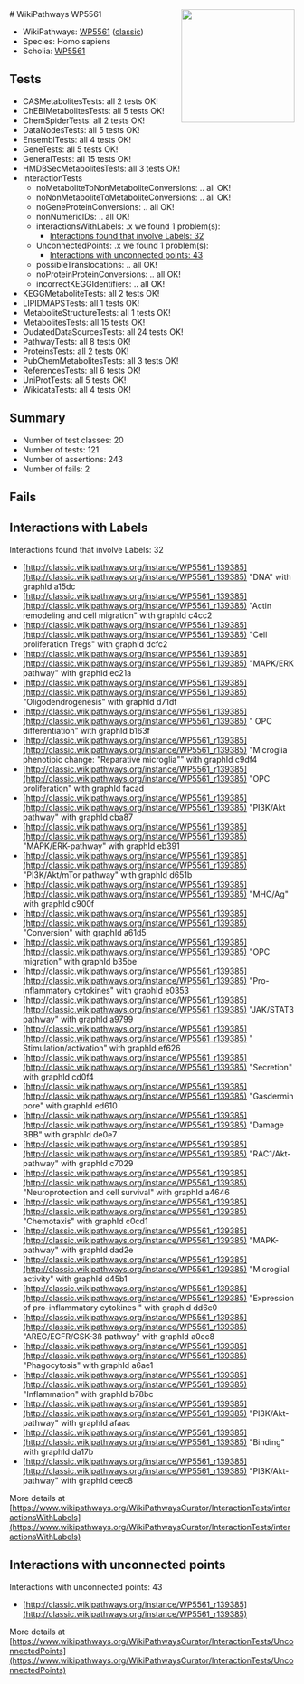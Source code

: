 <img style="float: right; width: 200px" src="https://upload.wikimedia.org/wikipedia/commons/thumb/8/83/Wplogo_with_text_500.png/640px-Wplogo_with_text_500.png" />
# WikiPathways WP5561

* WikiPathways: [WP5561](https://wikipathways.org/pathways/WP5561) ([classic](https://classic.wikipathways.org/instance/WP5561))
* Species: Homo sapiens
* Scholia: [WP5561](https://scholia.toolforge.org/wikipathways/WP5561)
## Tests
* CASMetabolitesTests: all 2 tests OK!
* ChEBIMetabolitesTests: all 5 tests OK!
* ChemSpiderTests: all 2 tests OK!
* DataNodesTests: all 5 tests OK!
* EnsemblTests: all 4 tests OK!
* GeneTests: all 5 tests OK!
* GeneralTests: all 15 tests OK!
* HMDBSecMetabolitesTests: all 3 tests OK!
* InteractionTests
    * noMetaboliteToNonMetaboliteConversions: .. all OK!
    * noNonMetaboliteToMetaboliteConversions: .. all OK!
    * noGeneProteinConversions: .. all OK!
    * nonNumericIDs: .. all OK!
    * interactionsWithLabels: .x we found 1 problem(s):
        * [Interactions found that involve Labels: 32](#fe97a8f8)
    * UnconnectedPoints: .x we found 1 problem(s):
        * [Interactions with unconnected points: 43](#7f1d40d7)
    * possibleTranslocations: .. all OK!
    * noProteinProteinConversions: .. all OK!
    * incorrectKEGGIdentifiers: .. all OK!
* KEGGMetaboliteTests: all 2 tests OK!
* LIPIDMAPSTests: all 1 tests OK!
* MetaboliteStructureTests: all 1 tests OK!
* MetabolitesTests: all 15 tests OK!
* OudatedDataSourcesTests: all 24 tests OK!
* PathwayTests: all 8 tests OK!
* ProteinsTests: all 2 tests OK!
* PubChemMetabolitesTests: all 3 tests OK!
* ReferencesTests: all 6 tests OK!
* UniProtTests: all 5 tests OK!
* WikidataTests: all 4 tests OK!


## Summary

* Number of test classes: 20
* Number of tests: 121
* Number of assertions: 243
* Number of fails: 2

## Fails

<a name="fe97a8f8" />

## Interactions with Labels

Interactions found that involve Labels: 32

* [http://classic.wikipathways.org/instance/WP5561_r139385](http://classic.wikipathways.org/instance/WP5561_r139385) "DNA" with graphId a15dc
* [http://classic.wikipathways.org/instance/WP5561_r139385](http://classic.wikipathways.org/instance/WP5561_r139385) "Actin remodeling and 
cell migration" with graphId c4cc2
* [http://classic.wikipathways.org/instance/WP5561_r139385](http://classic.wikipathways.org/instance/WP5561_r139385) "Cell proliferation 
Tregs" with graphId dcfc2
* [http://classic.wikipathways.org/instance/WP5561_r139385](http://classic.wikipathways.org/instance/WP5561_r139385) "MAPK/ERK pathway" with graphId ec21a
* [http://classic.wikipathways.org/instance/WP5561_r139385](http://classic.wikipathways.org/instance/WP5561_r139385) "Oligodendrogenesis" with graphId d71df
* [http://classic.wikipathways.org/instance/WP5561_r139385](http://classic.wikipathways.org/instance/WP5561_r139385) " OPC differentiation" with graphId b163f
* [http://classic.wikipathways.org/instance/WP5561_r139385](http://classic.wikipathways.org/instance/WP5561_r139385) "Microglia phenotipic change:
"Reparative microglia"" with graphId c9df4
* [http://classic.wikipathways.org/instance/WP5561_r139385](http://classic.wikipathways.org/instance/WP5561_r139385) "OPC  proliferation" with graphId facad
* [http://classic.wikipathways.org/instance/WP5561_r139385](http://classic.wikipathways.org/instance/WP5561_r139385) "PI3K/Akt pathway" with graphId cba87
* [http://classic.wikipathways.org/instance/WP5561_r139385](http://classic.wikipathways.org/instance/WP5561_r139385) "MAPK/ERK-pathway" with graphId eb391
* [http://classic.wikipathways.org/instance/WP5561_r139385](http://classic.wikipathways.org/instance/WP5561_r139385) "PI3K/Akt/mTor 
pathway" with graphId d651b
* [http://classic.wikipathways.org/instance/WP5561_r139385](http://classic.wikipathways.org/instance/WP5561_r139385) "MHC/Ag" with graphId c900f
* [http://classic.wikipathways.org/instance/WP5561_r139385](http://classic.wikipathways.org/instance/WP5561_r139385) "Conversion" with graphId a61d5
* [http://classic.wikipathways.org/instance/WP5561_r139385](http://classic.wikipathways.org/instance/WP5561_r139385) "OPC  migration" with graphId b35be
* [http://classic.wikipathways.org/instance/WP5561_r139385](http://classic.wikipathways.org/instance/WP5561_r139385) "Pro-inflammatory cytokines" with graphId e0353
* [http://classic.wikipathways.org/instance/WP5561_r139385](http://classic.wikipathways.org/instance/WP5561_r139385) "JAK/STAT3 pathway" with graphId a9799
* [http://classic.wikipathways.org/instance/WP5561_r139385](http://classic.wikipathways.org/instance/WP5561_r139385) "  Stimulation/activation" with graphId ef626
* [http://classic.wikipathways.org/instance/WP5561_r139385](http://classic.wikipathways.org/instance/WP5561_r139385) "Secretion" with graphId cd0f4
* [http://classic.wikipathways.org/instance/WP5561_r139385](http://classic.wikipathways.org/instance/WP5561_r139385) "Gasdermin pore" with graphId ed610
* [http://classic.wikipathways.org/instance/WP5561_r139385](http://classic.wikipathways.org/instance/WP5561_r139385) "Damage BBB" with graphId de0e7
* [http://classic.wikipathways.org/instance/WP5561_r139385](http://classic.wikipathways.org/instance/WP5561_r139385) "RAC1/Akt-pathway" with graphId c7029
* [http://classic.wikipathways.org/instance/WP5561_r139385](http://classic.wikipathways.org/instance/WP5561_r139385) "Neuroprotection and cell survival" with graphId a4646
* [http://classic.wikipathways.org/instance/WP5561_r139385](http://classic.wikipathways.org/instance/WP5561_r139385) "Chemotaxis" with graphId c0cd1
* [http://classic.wikipathways.org/instance/WP5561_r139385](http://classic.wikipathways.org/instance/WP5561_r139385) "MAPK-pathway" with graphId dad2e
* [http://classic.wikipathways.org/instance/WP5561_r139385](http://classic.wikipathways.org/instance/WP5561_r139385) "Microglial activity" with graphId d45b1
* [http://classic.wikipathways.org/instance/WP5561_r139385](http://classic.wikipathways.org/instance/WP5561_r139385) "Expression of pro-inflammatory 
cytokines
" with graphId dd6c0
* [http://classic.wikipathways.org/instance/WP5561_r139385](http://classic.wikipathways.org/instance/WP5561_r139385) "AREG/EGFR/GSK-3ß pathway" with graphId a0cc8
* [http://classic.wikipathways.org/instance/WP5561_r139385](http://classic.wikipathways.org/instance/WP5561_r139385) "Phagocytosis" with graphId a6ae1
* [http://classic.wikipathways.org/instance/WP5561_r139385](http://classic.wikipathways.org/instance/WP5561_r139385) "Inflammation" with graphId b78bc
* [http://classic.wikipathways.org/instance/WP5561_r139385](http://classic.wikipathways.org/instance/WP5561_r139385) "PI3K/Akt-pathway" with graphId afaac
* [http://classic.wikipathways.org/instance/WP5561_r139385](http://classic.wikipathways.org/instance/WP5561_r139385) "Binding" with graphId da17b
* [http://classic.wikipathways.org/instance/WP5561_r139385](http://classic.wikipathways.org/instance/WP5561_r139385) "PI3K/Akt-pathway" with graphId ceec8


More details at [https://www.wikipathways.org/WikiPathwaysCurator/InteractionTests/interactionsWithLabels](https://www.wikipathways.org/WikiPathwaysCurator/InteractionTests/interactionsWithLabels)

<a name="7f1d40d7" />

## Interactions with unconnected points

Interactions with unconnected points: 43

* [http://classic.wikipathways.org/instance/WP5561_r139385](http://classic.wikipathways.org/instance/WP5561_r139385)


More details at [https://www.wikipathways.org/WikiPathwaysCurator/InteractionTests/UnconnectedPoints](https://www.wikipathways.org/WikiPathwaysCurator/InteractionTests/UnconnectedPoints)

